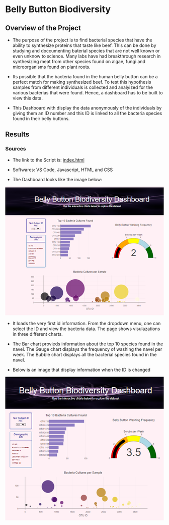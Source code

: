 # Belly Button Biodiversity

## Overview of the Project

- The purpose of the project is to find bacterial species that have the ability to synthesize proteins that taste like beef. This can be done by studying and doccumenting baterial species that are not well known or even unknow to science. Many labs have had breakthrough research in synthesizing meat from other species found on algae, fungi and microorganisms found on plant roots. 

- Its possible that the bacteria found in the human belly button can be a perfect match for making synthesized beef. To test this hypothesis samples from different individuals is collected and analyized for the various bacterias that were found. Hence, a dashboard has to be built to view this data.

- This Dashboard with display the data anonymously of the individuals by giving them an ID number and this ID is linked to all the bacteria species found in their belly buttons. 

## Results

### Sources

- The link to the Script is: [index.html](https://github.com/manasidek/Plotly_deployment/blob/main/index.html
)

- Softwares: VS Code, Javascript, HTML and CSS

- The Dashboard looks like the image below:

![init_pgLoad](https://github.com/manasidek/Plotly_deployment/blob/main/static/images/init_pgLoad.png)


- It loads the very first id information. From the dropdown menu, one can select the ID and view the bacteria data. The page shows visulazations in three different charts. 

- The Bar chart provieds information about the top 10 species found in the navel. The Gauge chart displays the frequency of washing the navel per week. The Bubble chart displays all the bacterial species found in the navel.

- Below is an image that display information when the ID is changed 

![id_change](https://github.com/manasidek/Plotly_deployment/blob/main/static/images/id_change.png)
 


